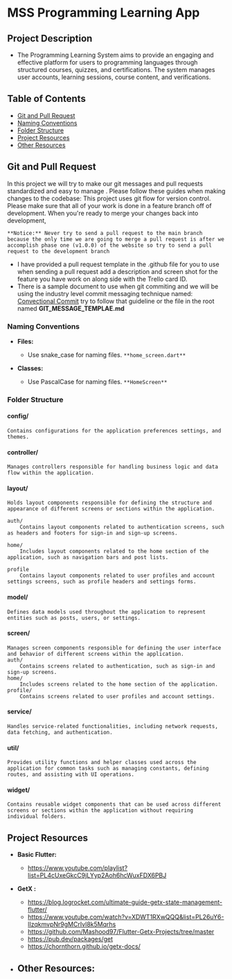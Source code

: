 # MSS Programming Learning App

## Project Description

- The Programming Learning System aims to provide an engaging and effective platform for users to programming languages through structured courses, quizzes, and certifications. The system manages user accounts, learning sessions, course content, and verifications.

## Table of Contents

- [Git and Pull Request](#git-and-pull-request)
- [Naming Conventions](#naming-conventions)
- [Folder Structure](#folder-structure)
- [Project Resources](#project-resources)
- [Other Resources](#other-resources)

## Git and Pull Request

In this project we will try to make our git messages and pull requests standardized and easy to manage . Please follow these guides when making changes to the codebase:
This project uses git flow for version control. Please make sure that all of your work is done in a feature branch off of development. When you're ready to merge your changes back into development,

`**Notice:** Never try to send a pull request to the main branch because the only time we are going to merge a pull request is after we accomplish phase one (v1.0.0) of the website so try to send a pull request to the development branch`

- I have provided a pull request template in the .github file for you to use when sending a pull request add a description and screen shot for the feature you have work on along side with the Trello card ID.
- There is a sample document to use when git commiting and we will be using the industry level commit messaging technique named: [Convectional Commit](https://www.conventionalcommits.org/en) try to follow that guideline or the file in the root named **GIT_MESSAGE_TEMPLAE.md**

### Naming Conventions

- **Files:**
    - Use snake_case for naming files.
      `**home_screen.dart**`

- **Classes:**
    - Use PascalCase for naming files.
      `**HomeScreen**`

### Folder Structure
#### config/
    Contains configurations for the application preferences settings, and themes.

#### controller/
    Manages controllers responsible for handling business logic and data flow within the application.

#### layout/
    Holds layout components responsible for defining the structure and appearance of different screens or sections within the application.

    auth/
        Contains layout components related to authentication screens, such as headers and footers for sign-in and sign-up screens.

    home/
        Includes layout components related to the home section of the application, such as navigation bars and post lists.

    profile
        Contains layout components related to user profiles and account settings screens, such as profile headers and settings forms.

#### model/
    Defines data models used throughout the application to represent entities such as posts, users, or settings.

#### screen/
    Manages screen components responsible for defining the user interface and behavior of different screens within the application.
    auth/
        Contains screens related to authentication, such as sign-in and sign-up screens.
    home/
        Includes screens related to the home section of the application.
    profile/
        Contains screens related to user profiles and account settings.

#### service/
    Handles service-related functionalities, including network requests, data fetching, and authentication.

#### util/
    Provides utility functions and helper classes used across the application for common tasks such as managing constants, defining routes, and assisting with UI operations.

#### widget/
    Contains reusable widget components that can be used across different screens or sections within the application without requiring individual folders.



## Project Resources

- **Basic Flutter:**
    - https://www.youtube.com/playlist?list=PL4cUxeGkcC9jLYyp2Aoh6hcWuxFDX6PBJ
- **GetX :**
    - https://blog.logrocket.com/ultimate-guide-getx-state-management-flutter/
    - https://www.youtube.com/watch?v=XDWT1RXwQQQ&list=PL26uY6-lIzqkmvpNr9gMCrIvl8k5Mqrhs
    - https://github.com/Mashood97/Flutter-Getx-Projects/tree/master
    - https://pub.dev/packages/get
    - https://chornthorn.github.io/getx-docs/

- **Other Resources:**
  - 
